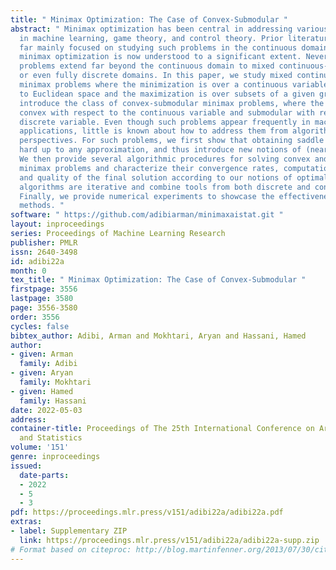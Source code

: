 ```yaml
---
title: " Minimax Optimization: The Case of Convex-Submodular "
abstract: " Minimax optimization has been central in addressing various applications
  in machine learning, game theory, and control theory. Prior literature has thus
  far mainly focused on studying such problems in the continuous domain, e.g., convex-concave
  minimax optimization is now understood to a significant extent. Nevertheless, minimax
  problems extend far beyond the continuous domain to mixed continuous-discrete domains
  or even fully discrete domains. In this paper, we study mixed continuous-discrete
  minimax problems where the minimization is over a continuous variable belonging
  to Euclidean space and the maximization is over subsets of a given ground set. We
  introduce the class of convex-submodular minimax problems, where the objective is
  convex with respect to the continuous variable and submodular with respect to the
  discrete variable. Even though such problems appear frequently in machine learning
  applications, little is known about how to address them from algorithmic and theoretical
  perspectives. For such problems, we first show that obtaining saddle points are
  hard up to any approximation, and thus introduce new notions of (near-) optimality.
  We then provide several algorithmic procedures for solving convex and monotone-submodular
  minimax problems and characterize their convergence rates, computational complexity,
  and quality of the final solution according to our notions of optimally. Our proposed
  algorithms are iterative and combine tools from both discrete and continuous optimization.
  Finally, we provide numerical experiments to showcase the effectiveness of our purposed
  methods. "
software: " https://github.com/adibiarman/minimaxaistat.git "
layout: inproceedings
series: Proceedings of Machine Learning Research
publisher: PMLR
issn: 2640-3498
id: adibi22a
month: 0
tex_title: " Minimax Optimization: The Case of Convex-Submodular "
firstpage: 3556
lastpage: 3580
page: 3556-3580
order: 3556
cycles: false
bibtex_author: Adibi, Arman and Mokhtari, Aryan and Hassani, Hamed
author:
- given: Arman
  family: Adibi
- given: Aryan
  family: Mokhtari
- given: Hamed
  family: Hassani
date: 2022-05-03
address:
container-title: Proceedings of The 25th International Conference on Artificial Intelligence
  and Statistics
volume: '151'
genre: inproceedings
issued:
  date-parts:
  - 2022
  - 5
  - 3
pdf: https://proceedings.mlr.press/v151/adibi22a/adibi22a.pdf
extras:
- label: Supplementary ZIP
  link: https://proceedings.mlr.press/v151/adibi22a/adibi22a-supp.zip
# Format based on citeproc: http://blog.martinfenner.org/2013/07/30/citeproc-yaml-for-bibliographies/
---
```

